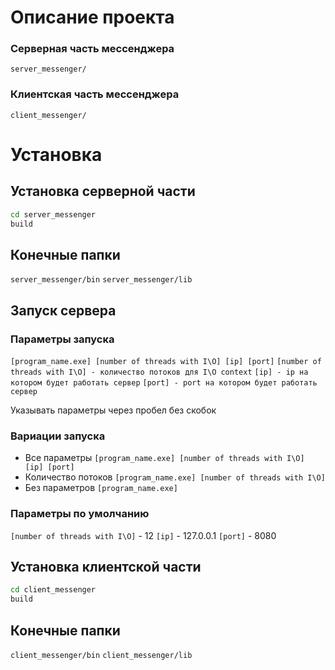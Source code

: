 # Описание проекта

### Серверная часть мессенджера
```server_messenger/``` 
### Клиентская часть мессенджера
```client_messenger/``` 

# Установка
## Установка серверной части
```bash
cd server_messenger
build
```
## Конечные папки
```server_messenger/bin```
```server_messenger/lib``` 

## Запуск сервера
### Параметры запуска
```[program_name.exe] [number of threads with I\O] [ip] [port]```
```[number of threads with I\O] - количество потоков для I\O context```
```[ip] - ip на котором будет работать сервер```
```[port] - port на котором будет работать сервер``` 

Указывать параметры через пробел без скобок

### Вариации запуска
- Все параметры ```[program_name.exe] [number of threads with I\O] [ip] [port]```
- Количество потоков ```[program_name.exe] [number of threads with I\O]```
- Без параметров ```[program_name.exe]```

### Параметры по умолчанию
```[number of threads with I\O]``` - 12
```[ip]``` - 127.0.0.1
```[port]``` - 8080
## Установка клиентской части
```bash
cd client_messenger
build
```
## Конечные папки
```client_messenger/bin```
```client_messenger/lib```
